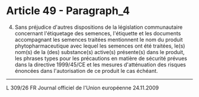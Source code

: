# Article 49 - Paragraph_4

4. Sans préjudice d'autres dispositions de la législation communautaire concernant l'étiquetage des semences, l'étiquette et les documents accompagnant les semences traitées mentionnent le nom du produit phytopharmaceutique avec lequel les semences ont été traitées, le(s) nom(s) de la (des) substance(s) active(s) présente(s) dans le produit, les phrases types pour les précautions en matière de sécurité prévues dans la directive 1999/45/CE et les mesures d'atténuation des risques énoncées dans l'autorisation de ce produit le cas échéant.
---


L 309/26            FR                         Journal officiel de l'Union européenne                                24.11.2009